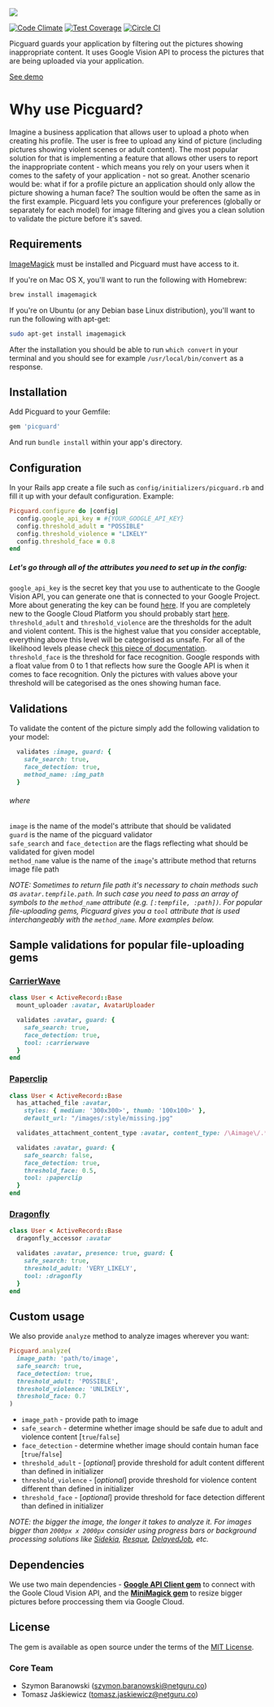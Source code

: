 ![](https://raw.githubusercontent.com/netguru/picguard/master/picguard_logo_rsz.png)   

[![Code Climate](https://codeclimate.com/repos/56cdc29e7220a54948003189/badges/6455466a41f102f5f517/gpa.svg)](https://codeclimate.com/repos/56cdc29e7220a54948003189/feed) [![Test Coverage](https://codeclimate.com/repos/56cdc29e7220a54948003189/badges/6455466a41f102f5f517/coverage.svg)](https://codeclimate.com/repos/56cdc29e7220a54948003189/coverage)
[![Circle CI](https://circleci.com/gh/netguru/picguard.svg?style=svg)](https://circleci.com/gh/netguru/picguard)

Picguard guards your application by filtering out the pictures showing inappropriate content.
It uses Google Vision API to process the pictures that are being uploaded via your application.

[See demo](http://picguard.netguru.co/)

# Why use Picguard?
Imagine a business application that allows user to upload a photo when creating his profile. The user is free to upload any kind of picture (including pictures showing violent scenes or adult content). The most popular solution for that is implementing a feature that allows other users to report the inappropriate content - which means you rely on your users when it comes to the safety of your application - not so great. Another scenario would be: what if for a profile picture an application should only allow the picture showing a human face? The soultion would be often the same as in the first example.
Picguard lets you configure your preferences (globally or separately for each model) for image filtering and gives you a clean solution to validate the picture before it's saved.

## Requirements

[ImageMagick](http://www.imagemagick.org) must be installed and Picguard must have access to it.

If you're on Mac OS X, you'll want to run the following with Homebrew:

```bash
brew install imagemagick
```

If you're on Ubuntu (or any Debian base Linux distribution), you'll want to run the following with apt-get:

```bash
sudo apt-get install imagemagick
```

After the installation you should be able to run `which convert` in your terminal and you should see for example `/usr/local/bin/convert` as a response.

## Installation

Add Picguard to your Gemfile:

```ruby
gem 'picguard'
```

And run `bundle install` within your app's directory.

## Configuration
In your Rails app create a file such as `config/initializers/picguard.rb` and fill it up with your default configuration.
Example:

```ruby
Picguard.configure do |config|
  config.google_api_key = #{YOUR_GOOGLE_API_KEY}
  config.threshold_adult = "POSSIBLE"
  config.threshold_violence = "LIKELY"
  config.threshold_face = 0.8
end
```

##### Let's go through all of the attributes you need to set up in the config:

`google_api_key` is the secret key that you use to authenticate to the Google Vision API, you can generate one that is connected to your Google Project. More about generating the key can be found [here](https://cloud.google.com/vision/docs/getting-started#setting_up_an_api_key). If you are completely new to the Google Cloud Platform you should probably start [here](https://cloud.google.com/vision/docs/getting-started).   
`threshold_adult` and `threshold_violence` are the thresholds for the adult and violent content. This is the highest value that you consider acceptable, everything above this level will be categorised as unsafe. For all of the likelihood levels please check [this piece of documentation](https://cloud.google.com/vision/reference/rest/v1/images/annotate#Likelihood).   
`threshold_face` is the threshold for face recognition. Google responds with a float value from 0 to 1 that reflects how sure the Google API is when it comes to face recognition. Only the pictures with values above your threshold will be categorised as the ones showing human face.   

## Validations
To validate the content of the picture simply add the following validation to your model:

```ruby
  validates :image, guard: {
    safe_search: true,
    face_detection: true,
    method_name: :img_path
  }
```
###### where

`image` is the name of the model's attribute that should be validated   
`guard` is the name of the picguard validator  
`safe_search` and `face_detection` are the flags reflecting what should be validated for given model   
`method_name` value is the name of the `image`'s attribute method that returns image file path     

*NOTE: Sometimes to return file path it's necessary to chain methods such as `avatar.tempfile.path`. In such case you need to pass an array of symbols to the `method_name` attribute (e.g. `[:tempfile, :path])`. For popular file-uploading gems, Picguard gives you a `tool` attribute that is used interchangeably with the `method_name`. More examples below.*   

## Sample validations for popular file-uploading gems

### [CarrierWave](https://github.com/carrierwaveuploader/carrierwave)

```ruby
class User < ActiveRecord::Base
  mount_uploader :avatar, AvatarUploader

  validates :avatar, guard: {
    safe_search: true,
    face_detection: true,
    tool: :carrierwave
  }
end
```

### [Paperclip](https://github.com/thoughtbot/paperclip)

```ruby
class User < ActiveRecord::Base
  has_attached_file :avatar,
    styles: { medium: '300x300>', thumb: '100x100>' },
    default_url: "/images/:style/missing.jpg"

  validates_attachment_content_type :avatar, content_type: /\Aimage\/.*\Z/

  validates :avatar, guard: {
    safe_search: false,
    face_detection: true,
    threshold_face: 0.5,
    tool: :paperclip
  }
end
```

### [Dragonfly](https://github.com/markevans/dragonfly)

```ruby
class User < ActiveRecord::Base
  dragonfly_accessor :avatar

  validates :avatar, presence: true, guard: {
    safe_search: true,
    threshold_adult: 'VERY_LIKELY',
    tool: :dragonfly
  }
end
```

## Custom usage

We also provide `analyze` method to analyze images wherever you want:

```ruby
Picguard.analyze(
  image_path: 'path/to/image',
  safe_search: true,
  face_detection: true,
  threshold_adult: 'POSSIBLE',
  threshold_violence: 'UNLIKELY',
  threshold_face: 0.7
)
```

* `image_path` - provide path to image
* `safe_search` - determine whether image should be safe due to adult and violence content [`true`/`false`]
* `face_detection` - determine whether image should contain human face [`true`/`false`]
* `threshold_adult` - [*optional*] provide threshold for adult content different than defined in initializer
* `threshold_violence` - [*optional*] provide threshold for violence content different than defined in initializer
* `threshold_face` - [*optional*] provide threshold for face detection different than defined in initializer

*NOTE: the bigger the image, the longer it takes to analyze it. For images bigger than `2000px x 2000px` consider using progress bars or background processing solutions like [Sidekiq](https://github.com/mperham/sidekiq), [Resque](https://github.com/resque/resque), [DelayedJob](https://github.com/collectiveidea/delayed_job), etc.*

## Dependencies

We use two main dependencies - **[Google API Client gem](https://github.com/google/google-api-ruby-client)** to connect with the Goole Cloud Vision API, and the **[MiniMagick gem](https://github.com/minimagick/minimagick)** to resize bigger pictures before proccessing them via Google Cloud.   

## License

The gem is available as open source under the terms of the [MIT License](http://opensource.org/licenses/MIT).

### Core Team

* Szymon Baranowski (szymon.baranowski@netguru.co)
* Tomasz Jaśkiewicz (tomasz.jaskiewicz@netguru.co)
